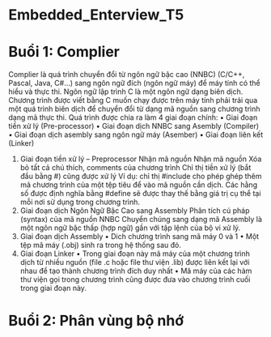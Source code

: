# Embedded_Enterview_T5
# Buổi 1: Complier

Complier là quá trình chuyển đổi từ ngôn ngữ bậc cao (NNBC) (C/C++, Pascal, Java, C#…) sang ngôn ngữ đích (ngôn ngữ máy) để máy tính có thể hiểu và thực thi. Ngôn ngữ lập trình C là một ngôn ngữ dạng biên dịch. Chương trình được viết bằng C muốn chạy được trên máy tính phải trải qua một quá trình biên dịch để chuyển đổi từ dạng mã nguồn sang chương trình dạng mã thực thi. Quá trình được chia ra làm 4 giai đoạn chính:
•	Giai đoạn tiền xử lý (Pre-processor)
•	Giai đoạn dịch NNBC sang Asembly (Compiler)
•	Giai đoạn dịch asembly sang ngôn ngữ máy (Asember)
•	Giai đoạn liên kết (Linker)

1. Giai đoạn tiền xử lý – Preprocessor
Nhận mã nguồn
Nhận mã nguồn
Xóa bỏ tất cả chú thích, comments của chương trình
Chỉ thị tiền xử lý (bắt đầu bằng #) cũng được xử lý
Ví dụ: chỉ thị #include cho phép ghép thêm mã chương trình của một tệp tiêu để vào mã nguồn cần dịch. Các hằng số được định nghĩa bằng #define sẽ được thay thế bằng giá trị cụ thể tại mỗi nơi sử dụng trong chương trình.
2. Giai đoạn dịch Ngôn Ngữ Bậc Cao sang Assembly
 Phân tích cú pháp (syntax) của mã nguồn NNBC
 Chuyển chúng sang dạng mã Assembly là một ngôn ngữ bậc thấp (hợp ngữ) gần với tập lệnh của bộ vi xử lý.
3. Giai đoạn dịch Assembly
•	Dich chương trình sang mã máy 0 và 1
•	Một tệp mã máy (.obj) sinh ra trong hệ thống sau đó.
4. Giai đoạn Linker
•	Trong giai đoạn này mã máy của một chương trình dịch từ nhiều nguồn (file .c hoặc file thư viện .lib) được liên kết lại với nhau để tạo thành chương trình đích duy nhất
•	Mã máy của các hàm thư viện gọi trong chương trình cũng được đưa vào chương trình cuối trong giai đoạn này.

# Buổi 2: Phân vùng bộ nhớ
